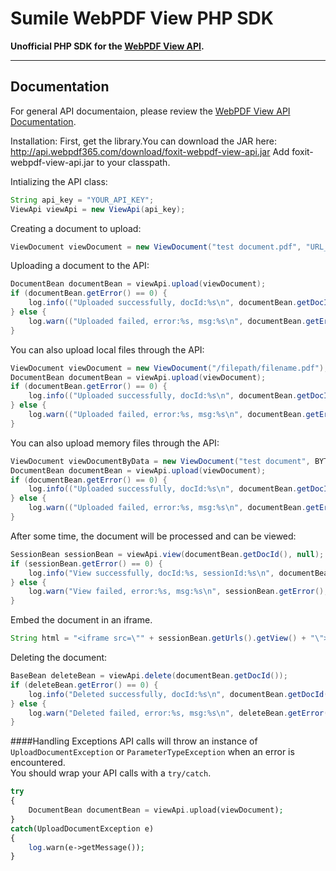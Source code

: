 Sumile WebPDF View PHP SDK
================
**Unofficial PHP SDK for the [WebPDF View API](http://api.webpdf365.com).**

- - -

Documentation
-------------
For general API documentaion, please review the [WebPDF View API Documentation](http://api.webpdf365.com/ApiList).


Installation:
First, get the library.You can download the JAR here: http://api.webpdf365.com/download/foxit-webpdf-view-api.jar
Add foxit-webpdf-view-api.jar to your classpath.

Intializing the API class:
```java
String api_key = "YOUR_API_KEY";
ViewApi viewApi = new ViewApi(api_key);
```

Creating a document to upload:
```java
ViewDocument viewDocument = new ViewDocument("test document.pdf", "URL_TO_FILE");
```

Uploading a document to the API:
```java
DocumentBean documentBean = viewApi.upload(viewDocument);
if (documentBean.getError() == 0) {
	log.info(("Uploaded successfully, docId:%s\n", documentBean.getDocId());
} else {
	log.warn(("Uploaded failed, error:%s, msg:%s\n", documentBean.getError(), documentBean.getMsg());
}
```

You can also upload local files through the API:
```java
ViewDocument viewDocument = new ViewDocument("/filepath/filename.pdf");
DocumentBean documentBean = viewApi.upload(viewDocument);
if (documentBean.getError() == 0) {
	log.info(("Uploaded successfully, docId:%s\n", documentBean.getDocId());
} else {
	log.warn(("Uploaded failed, error:%s, msg:%s\n", documentBean.getError(), documentBean.getMsg());
}
```

You can also upload memory files through the API:
```java
ViewDocument viewDocumentByData = new ViewDocument("test document", BYTEDATA_TO_FILE);
DocumentBean documentBean = viewApi.upload(viewDocument);
if (documentBean.getError() == 0) {
	log.info(("Uploaded successfully, docId:%s\n", documentBean.getDocId());
} else {
	log.warn(("Uploaded failed, error:%s, msg:%s\n", documentBean.getError(), documentBean.getMsg());
}
```

After some time, the document will be processed and can be viewed:
```java
SessionBean sessionBean = viewApi.view(documentBean.getDocId(), null);
if (sessionBean.getError() == 0) {
	log.info("View successfully, docId:%s, sessionId:%s\n", documentBean.getDocId(), sessionBean.getSessionId());
} else {
	log.warn("View failed, error:%s, msg:%s\n", sessionBean.getError(), sessionBean.getMsg());
}
```

Embed the document in an iframe.
```java
String html = "<iframe src=\"" + sessionBean.getUrls().getView() + "\"></iframe>";
```

Deleting the document:
```java
BaseBean deleteBean = viewApi.delete(documentBean.getDocId());
if (deleteBean.getError() == 0) {
	log.info("Deleted successfully, docId:%s\n", documentBean.getDocId());
} else {
	log.warn("Deleted failed, error:%s, msg:%s\n", deleteBean.getError(), deleteBean.getMsg());
}
```

####Handling Exceptions
API calls will throw an instance of `UploadDocumentException` or `ParameterTypeException` when an error is encountered.  
You should wrap your API calls with a `try/catch`.
```php
try
{
	DocumentBean documentBean = viewApi.upload(viewDocument);
}
catch(UploadDocumentException e)
{
	log.warn(e->getMessage());
}
```
